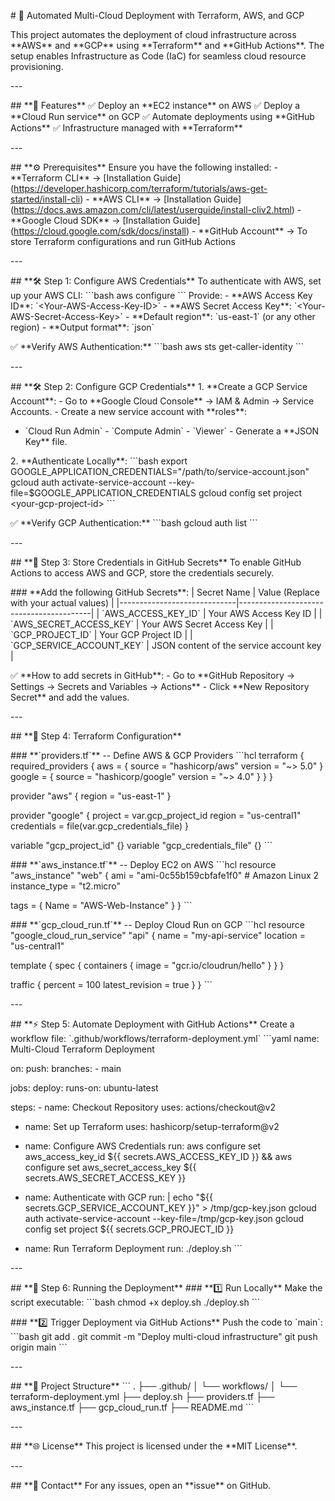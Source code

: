 \# 🚀 Automated Multi-Cloud Deployment with Terraform, AWS, and GCP

This project automates the deployment of cloud infrastructure across
\*\*AWS\*\* and \*\*GCP\*\* using \*\*Terraform\*\* and \*\*GitHub
Actions\*\*. The setup enables Infrastructure as Code (IaC) for seamless
cloud resource provisioning.

\-\--

\## \*\*📌 Features\*\* ✅ Deploy an \*\*EC2 instance\*\* on AWS ✅
Deploy a \*\*Cloud Run service\*\* on GCP ✅ Automate deployments using
\*\*GitHub Actions\*\* ✅ Infrastructure managed with \*\*Terraform\*\*

\-\--

\## \*\*⚙️ Prerequisites\*\* Ensure you have the following installed: -
\*\*Terraform CLI\*\* → \[Installation
Guide\](https://developer.hashicorp.com/terraform/tutorials/aws-get-started/install-cli) -
\*\*AWS CLI\*\* → \[Installation
Guide\](https://docs.aws.amazon.com/cli/latest/userguide/install-cliv2.html) -
\*\*Google Cloud SDK\*\* → \[Installation
Guide\](https://cloud.google.com/sdk/docs/install) - \*\*GitHub
Account\*\* → To store Terraform configurations and run GitHub Actions

\-\--

\## \*\*🛠 Step 1: Configure AWS Credentials\*\* To authenticate with
AWS, set up your AWS CLI: \`\`\`bash aws configure \`\`\` Provide: -
\*\*AWS Access Key ID\*\*: \`\<Your-AWS-Access-Key-ID\>\` - \*\*AWS
Secret Access Key\*\*: \`\<Your-AWS-Secret-Access-Key\>\` - \*\*Default
region\*\*: \`us-east-1\` (or any other region) - \*\*Output format\*\*:
\`json\`

✅ \*\*Verify AWS Authentication:\*\* \`\`\`bash aws sts
get-caller-identity \`\`\`

\-\--

\## \*\*🛠 Step 2: Configure GCP Credentials\*\* 1. \*\*Create a GCP
Service Account\*\*:  - Go to \*\*Google Cloud Console\*\* → IAM & Admin
→ Service Accounts.  - Create a new service account with \*\*roles\*\*:
 - \`Cloud Run Admin\`  - \`Compute Admin\`  - \`Viewer\`  - Generate a
\*\*JSON Key\*\* file.

2\. \*\*Authenticate Locally\*\*: \`\`\`bash export
GOOGLE_APPLICATION_CREDENTIALS=\"/path/to/service-account.json\" gcloud
auth activate-service-account
\--key-file=\$GOOGLE_APPLICATION_CREDENTIALS gcloud config set project
\<your-gcp-project-id\> \`\`\`

✅ \*\*Verify GCP Authentication:\*\* \`\`\`bash gcloud auth list \`\`\`

\-\--

\## \*\*🔑 Step 3: Store Credentials in GitHub Secrets\*\* To enable
GitHub Actions to access AWS and GCP, store the credentials securely.

\### \*\*Add the following GitHub Secrets\*\*: \| Secret Name \| Value
(Replace with your actual values) \|
\|\-\-\-\-\-\-\-\-\-\-\-\-\-\-\-\-\-\-\-\-\-\-\-\-\-\-\-\--\|\-\-\-\-\-\-\-\-\-\-\-\-\-\-\-\-\-\-\-\-\-\-\-\-\-\-\-\-\-\-\-\-\-\-\-\-\-\-\-\--\|
\| \`AWS_ACCESS_KEY_ID\` \| Your AWS Access Key ID \| \|
\`AWS_SECRET_ACCESS_KEY\` \| Your AWS Secret Access Key \| \|
\`GCP_PROJECT_ID\` \| Your GCP Project ID \| \|
\`GCP_SERVICE_ACCOUNT_KEY\` \| JSON content of the service account key
\|

✅ \*\*How to add secrets in GitHub\*\*: - Go to \*\*GitHub Repository →
Settings → Secrets and Variables → Actions\*\*  - Click \*\*New
Repository Secret\*\* and add the values.

\-\--

\## \*\*📝 Step 4: Terraform Configuration\*\*

\### \*\*\`providers.tf\`\*\* -- Define AWS & GCP Providers \`\`\`hcl
terraform { required_providers { aws = { source = \"hashicorp/aws\"
version = \"\~\> 5.0\" } google = { source = \"hashicorp/google\"
version = \"\~\> 4.0\" } } }

provider \"aws\" { region = \"us-east-1\" }

provider \"google\" { project = var.gcp_project_id region =
\"us-central1\" credentials = file(var.gcp_credentials_file) }

variable \"gcp_project_id\" {} variable \"gcp_credentials_file\" {}
\`\`\`

\### \*\*\`aws_instance.tf\`\*\* -- Deploy EC2 on AWS \`\`\`hcl resource
\"aws_instance\" \"web\" { ami = \"ami-0c55b159cbfafe1f0\" \# Amazon
Linux 2 instance_type = \"t2.micro\"

tags = { Name = \"AWS-Web-Instance\" } } \`\`\`

\### \*\*\`gcp_cloud_run.tf\`\*\* -- Deploy Cloud Run on GCP \`\`\`hcl
resource \"google_cloud_run_service\" \"api\" { name =
\"my-api-service\" location = \"us-central1\"

template { spec { containers { image = \"gcr.io/cloudrun/hello\" } } }

traffic { percent = 100 latest_revision = true } } \`\`\`

\-\--

\## \*\*⚡ Step 5: Automate Deployment with GitHub Actions\*\* Create a
workflow file: \`.github/workflows/terraform-deployment.yml\` \`\`\`yaml
name: Multi-Cloud Terraform Deployment

on: push: branches:  - main

jobs: deploy: runs-on: ubuntu-latest

steps:  - name: Checkout Repository uses: actions/checkout@v2

 - name: Set up Terraform uses: hashicorp/setup-terraform@v2

 - name: Configure AWS Credentials run: aws configure set
aws_access_key_id \${{ secrets.AWS_ACCESS_KEY_ID }} && aws configure set
aws_secret_access_key \${{ secrets.AWS_SECRET_ACCESS_KEY }}

 - name: Authenticate with GCP run: \| echo \"\${{
secrets.GCP_SERVICE_ACCOUNT_KEY }}\" \> /tmp/gcp-key.json gcloud auth
activate-service-account \--key-file=/tmp/gcp-key.json gcloud config set
project \${{ secrets.GCP_PROJECT_ID }}

 - name: Run Terraform Deployment run: ./deploy.sh \`\`\`

\-\--

\## \*\*🚀 Step 6: Running the Deployment\*\* \### \*\*1️⃣ Run
Locally\*\* Make the script executable: \`\`\`bash chmod +x deploy.sh
./deploy.sh \`\`\`

\### \*\*2️⃣ Trigger Deployment via GitHub Actions\*\* Push the code to
\`main\`: \`\`\`bash git add . git commit -m \"Deploy multi-cloud
infrastructure\" git push origin main \`\`\`

\-\--

\## \*\*📂 Project Structure\*\* \`\`\` . ├── .github/ │ └── workflows/
│ └── terraform-deployment.yml ├── deploy.sh ├── providers.tf ├──
aws_instance.tf ├── gcp_cloud_run.tf ├── README.md \`\`\`

\-\--

\## \*\*🌐 License\*\* This project is licensed under the \*\*MIT
License\*\*.

\-\--

\## \*\*📱 Contact\*\* For any issues, open an \*\*issue\*\* on GitHub.
